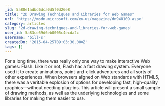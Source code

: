 ```yaml
---
_id: 5a88e1adbd6dca0d5f0d26e8
title: "2D Drawing Techniques and Libraries for Web Games"
url: 'https://msdn.microsoft.com/en-us/magazine/dn948109.aspx'
category: articles
slug: '2d-drawing-techniques-and-libraries-for-web-games'
user_id: 5a83ce59d6eb0005c4ecda2c
username: 'bill-s'
createdOn: '2015-04-25T09:03:30.000Z'
tags: []
---
```


For a long time, there was really only one way to make inter­active Web games: Flash. Like it or not, Flash had a fast drawing system. Everyone used it to create animations, point-and-click adventures and all sorts of other experiences. When browsers aligned on Web standards with HTML5, there was a veritable explosion of options for developing fast, high-quality graphics—without needing plug-ins. This article will present a small sample of drawing methods, as well as the underlying technologies and some libraries for making them easier to use.

